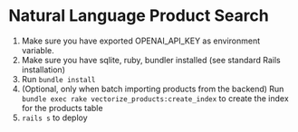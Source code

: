# Natural Language Product Search
1. Make sure you have exported OPENAI_API_KEY as environment variable.
1. Make sure you have sqlite, ruby, bundler installed (see standard Rails installation)
1. Run ```bundle install```
1. (Optional, only when batch importing products from the backend) Run 
```bundle exec rake vectorize_products:create_index``` 
to create the index for the products table
1. `rails s` to deploy
